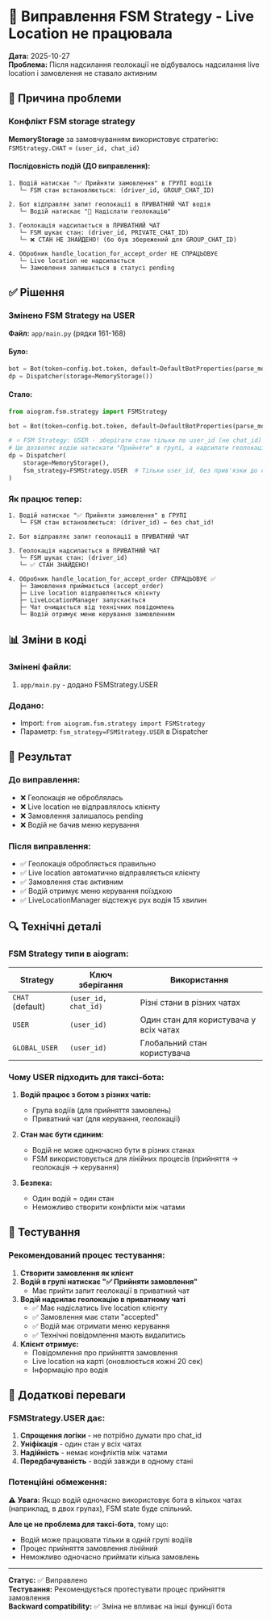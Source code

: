 # 🔧 Виправлення FSM Strategy - Live Location не працювала

**Дата:** 2025-10-27  
**Проблема:** Після надсилання геолокації не відбувалось надсилання live location і замовлення не ставало активним

## 🐛 Причина проблеми

### Конфлікт FSM storage strategy

**MemoryStorage** за замовчуванням використовує стратегію: `FSMStrategy.CHAT` = `(user_id, chat_id)`

#### Послідовність подій (ДО виправлення):

```
1. Водій натискає "✅ Прийняти замовлення" в ГРУПІ водіїв
   └─ FSM стан встановлюється: (driver_id, GROUP_CHAT_ID)

2. Бот відправляє запит геолокації в ПРИВАТНИЙ ЧАТ водія
   └─ Водій натискає "📍 Надіслати геолокацію"

3. Геолокація надсилається в ПРИВАТНИЙ ЧАТ
   └─ FSM шукає стан: (driver_id, PRIVATE_CHAT_ID)
   └─ ❌ СТАН НЕ ЗНАЙДЕНО! (бо був збережений для GROUP_CHAT_ID)

4. Обробник handle_location_for_accept_order НЕ СПРАЦЬОВУЄ
   └─ Live location не надсилається
   └─ Замовлення залишається в статусі pending
```

## ✅ Рішення

### Змінено FSM Strategy на USER

**Файл:** `app/main.py` (рядки 161-168)

#### Було:
```python
bot = Bot(token=config.bot.token, default=DefaultBotProperties(parse_mode="HTML"))
dp = Dispatcher(storage=MemoryStorage())
```

#### Стало:
```python
from aiogram.fsm.strategy import FSMStrategy

bot = Bot(token=config.bot.token, default=DefaultBotProperties(parse_mode="HTML"))

# ⭐ FSM Strategy: USER - зберігати стан тільки по user_id (не chat_id)
# Це дозволяє водію натискати "Прийняти" в групі, а надсилати геолокацію в приватний чат
dp = Dispatcher(
    storage=MemoryStorage(),
    fsm_strategy=FSMStrategy.USER  # Тільки user_id, без прив'язки до chat_id
)
```

### Як працює тепер:

```
1. Водій натискає "✅ Прийняти замовлення" в ГРУПІ
   └─ FSM стан встановлюється: (driver_id) ← без chat_id!

2. Бот відправляє запит геолокації в ПРИВАТНИЙ ЧАТ

3. Геолокація надсилається в ПРИВАТНИЙ ЧАТ
   └─ FSM шукає стан: (driver_id)
   └─ ✅ СТАН ЗНАЙДЕНО!

4. Обробник handle_location_for_accept_order СПРАЦЬОВУЄ ✅
   ├─ Замовлення приймається (accept_order)
   ├─ Live location відправляється клієнту
   ├─ LiveLocationManager запускається
   ├─ Чат очищається від технічних повідомлень
   └─ Водій отримує меню керування замовленням
```

## 📊 Зміни в коді

### Змінені файли:
1. `app/main.py` - додано FSMStrategy.USER

### Додано:
- Import: `from aiogram.fsm.strategy import FSMStrategy`
- Параметр: `fsm_strategy=FSMStrategy.USER` в Dispatcher

## 🎯 Результат

### До виправлення:
- ❌ Геолокація не оброблялась
- ❌ Live location не відправлялось клієнту
- ❌ Замовлення залишалось pending
- ❌ Водій не бачив меню керування

### Після виправлення:
- ✅ Геолокація обробляється правильно
- ✅ Live location автоматично відправляється клієнту
- ✅ Замовлення стає активним
- ✅ Водій отримує меню керування поїздкою
- ✅ LiveLocationManager відстежує рух водія 15 хвилин

## 🔍 Технічні деталі

### FSM Strategy типи в aiogram:

| Strategy | Ключ зберігання | Використання |
|----------|----------------|--------------|
| `CHAT` (default) | `(user_id, chat_id)` | Різні стани в різних чатах |
| `USER` | `(user_id)` | Один стан для користувача у всіх чатах |
| `GLOBAL_USER` | `(user_id)` | Глобальний стан користувача |

### Чому USER підходить для таксі-бота:

1. **Водій працює з ботом з різних чатів:**
   - Група водіїв (для прийняття замовлень)
   - Приватний чат (для керування, геолокації)

2. **Стан має бути єдиним:**
   - Водій не може одночасно бути в різних станах
   - FSM використовується для лінійних процесів (прийняття → геолокація → керування)

3. **Безпека:**
   - Один водій = один стан
   - Неможливо створити конфлікти між чатами

## 🧪 Тестування

### Рекомендований процес тестування:

1. **Створити замовлення як клієнт**
2. **Водій в групі натискає "✅ Прийняти замовлення"**
   - Має прийти запит геолокації в приватний чат
3. **Водій надсилає геолокацію в приватному чаті**
   - ✅ Має надіслатись live location клієнту
   - ✅ Замовлення має стати "accepted"
   - ✅ Водій має отримати меню керування
   - ✅ Технічні повідомлення мають видалитись
4. **Клієнт отримує:**
   - Повідомлення про прийняття замовлення
   - Live location на карті (оновлюється кожні 20 сек)
   - Інформацію про водія

## 📝 Додаткові переваги

### FSMStrategy.USER дає:

1. **Спрощення логіки** - не потрібно думати про chat_id
2. **Уніфікація** - один стан у всіх чатах
3. **Надійність** - немає конфліктів між чатами
4. **Передбачуваність** - водій завжди в одному стані

### Потенційні обмеження:

⚠️ **Увага:** Якщо водій одночасно використовує бота в кількох чатах (наприклад, в двох групах), FSM state буде спільний.

**Але це не проблема для таксі-бота**, тому що:
- Водій може працювати тільки в одній групі водіїв
- Процес прийняття замовлення лінійний
- Неможливо одночасно приймати кілька замовлень

---

**Статус:** ✅ Виправлено  
**Тестування:** Рекомендується протестувати процес прийняття замовлення  
**Backward compatibility:** ✅ Зміна не впливає на інші функції бота
